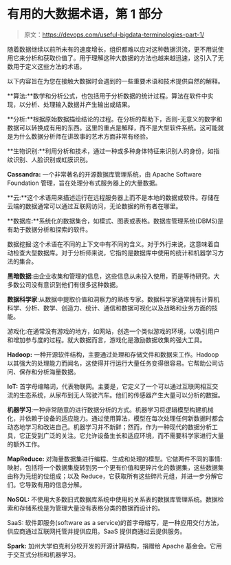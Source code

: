 # 有用的大数据术语，第 1 部分

> 原文：<https://devops.com/useful-bigdata-terminologies-part-1/>

随着数据继续以前所未有的速度增长，组织都难以应对这种数据洪流，更不用说使用它来分析和获取价值了。用于理解这种大数据的方法也越来越迅速，这引入了无数用于定义这些方法的术语。

以下内容旨在为您在接触大数据时会遇到的一些重要术语和技术提供自然的解释。

**算法:**数学和分析公式，也包括用于分析数据的统计过程。算法在软件中实现，以分析、处理输入数据并产生输出或结果。

**分析:**根据原始数据描绘结论的过程。在分析的帮助下，否则-无意义的数字和数据可以转换成有用的东西。这里的重点是解释，而不是大型软件系统。这可能就是为什么数据分析师在讲故事的艺术方面非常有经验。

**生物识别:**利用分析和技术，通过一种或多种身体特征来识别人的身份，如指纹识别、人脸识别或虹膜识别。

**Cassandra:** 一个非常著名的开源数据库管理系统，由 Apache Software Foundation 管理，旨在处理分布式服务器上的大量数据。

**云:**这个术语用来描述运行在远程服务器上而不是本地的数据或软件。存储在云端的数据通常可以通过互联网访问，无论数据的所有者在哪里。

**数据库:**系统化的数据集合，如模式、图表或表格。数据库管理系统(DBMS)是有助于数据分析和探索的软件。

数据挖掘:这个术语在不同的上下文中有不同的含义。对于外行来说，这意味着自动检查大型数据库。对于分析师来说，它指的是数据库中使用的统计和机器学习方法的集合。

**黑暗数据**:由企业收集和管理的信息，这些信息从未投入使用，而是等待研究。大多数公司没有意识到他们有很多这种数据。

**数据科学家**:从数据中提取价值和洞察力的熟练专家。数据科学家通常拥有计算机科学、分析、数学、创造力、统计、通信和数据可视化以及战略和业务方面的技能。

游戏化:在通常没有游戏的地方，如网站，创造一个类似游戏的环境，以吸引用户和增加参与度的过程。就大数据而言，游戏化是激励数据收集的强大工具。

**Hadoop:** 一种开源软件结构，主要通过处理和存储文件和数据来工作。Hadoop 以其强大的处理能力而闻名，这使得并行运行大量任务变得很容易。它帮助公司访问、保存和分析海量数据。

**IoT:** 首字母缩略词，代表物联网。主要是，它定义了一个可以通过互联网相互交流的生态系统，从尿布到无人驾驶汽车。他们的传感器产生大量可以分析的数据。

**机器学习**:一种非常随意的进行数据分析的方式。机器学习将逻辑模型构建机械化，并依赖于设备的适应能力。通过使用算法，模型在每次处理任何新数据时都会动态地学习和改进自己。机器学习并不新鲜；然而，作为一种现代的数据分析工具，它正受到广泛的关注。它允许设备生长和适应环境，而不需要科学家进行大量的额外工作。

**MapReduce:** 对海量数据集进行编程、生成和处理的模型。它做两件不同的事情:映射，包括将一个数据集旋转到另一个更有价值和更碎片化的数据集，这些数据集由称为元组的位组成；以及 Reduce，它获取所有这些碎片元组，并进一步分解它们。它导致有用的信息分解。

**NoSQL:** 不使用大多数旧式数据库系统中使用的关系表的数据库管理系统。数据检索和存储系统是为管理大量没有表格分类的数据而设计的。

SaaS: 软件即服务(software as a service)的首字母缩写，是一种应用交付方法，供应商通过互联网托管并提供应用。SaaS 提供商通过云提供服务。

**Spark:** 加州大学伯克利分校开发的开源计算结构，捐赠给 Apache 基金会。它用于交互式分析和机器学习。